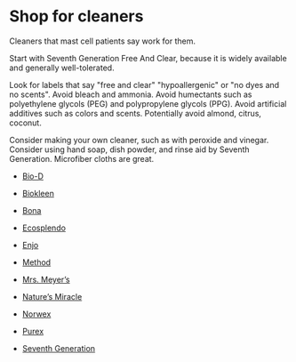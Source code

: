 [//]: # (source: jph)
[//]: # (tags: shop)

# Shop for cleaners

Cleaners that mast cell patients say work for them.

Start with Seventh Generation Free And Clear, because it is widely available and generally well-tolerated.

Look for labels that say "free and clear" "hypoallergenic" or "no dyes and no scents". Avoid bleach and ammonia. Avoid humectants such as polyethylene glycols (PEG) and polypropylene glycols (PPG). Avoid artificial additives such as colors and scents. Potentially avoid almond, citrus, coconut.

Consider making your own cleaner, such as with  peroxide and vinegar. Consider using hand soap, dish powder, and rinse aid by Seventh Generation. Microfiber cloths are great.

* [Bio-D](https://biod.co.uk/)

* [Biokleen](https://biokleenhome.com/)

* [Bona](https://www.bona.com)

* [Ecosplendo](https://www.ecosplendo.com)

* [Enjo](https://www.enjo.com)

* [Method](https://methodproducts.com)

* [Mrs. Meyer’s](https://www.mrsmeyers.com/)

* [Nature’s Miracle](https://www.naturesmiracle.com/)

* [Norwex](https://www.norwex.com/)

* [Purex](https://www.purex.com/)

* [Seventh Generation](https://www.seventhgeneration.com/)


